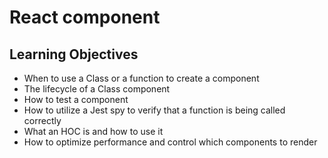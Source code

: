 # React component

## Learning Objectives

- When to use a Class or a function to create a component
- The lifecycle of a Class component
- How to test a component
- How to utilize a Jest spy to verify that a function is being called correctly
- What an HOC is and how to use it
- How to optimize performance and control which components to render

